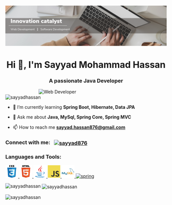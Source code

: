 ![logo](https://github.com/sayyadhassan/sayyadhassan/blob/main/New_GitHub_Banner.png)

<h1 align="center">Hi 👋, I'm Sayyad Mohammad Hassan</h1>
<h3 align="center">A passionate Java Developer</h3>

<img align="right" alt="Web Developer" width="400" src="https://media1.giphy.com/media/qgQUggAC3Pfv687qPC/giphy.gif"/>


<p align="left"> <img src="https://komarev.com/ghpvc/?username=sayyadhassan&label=Profile%20views&color=0e75b6&style=flat" alt="sayyadhassan" /> </p>

- 🌱 I’m currently learning **Spring Boot, Hibernate, Data JPA**

- 💬 Ask me about **Java, MySql, Spring Core, Spring MVC**

- 📫 How to reach me **sayyad.hassan876@gmail.com**

<h3 align="left">Connect with me: &nbsp
<a href="https://linkedin.com/in/sayyad876" target="blank"><img align="center" src="https://raw.githubusercontent.com/rahuldkjain/github-profile-readme-generator/master/src/images/icons/Social/linked-in-alt.svg" alt="sayyad876" height="30" width="40" /></a>
</p></h3>

<h3 align="left">Languages and Tools:</h3>
<p align="left"> <a href="https://www.w3schools.com/css/" target="_blank" rel="noreferrer"> <img src="https://raw.githubusercontent.com/devicons/devicon/master/icons/css3/css3-original-wordmark.svg" alt="css3" width="40" height="40"/> </a> <a href="https://www.w3.org/html/" target="_blank" rel="noreferrer"> <img src="https://raw.githubusercontent.com/devicons/devicon/master/icons/html5/html5-original-wordmark.svg" alt="html5" width="40" height="40"/> </a> <a href="https://www.java.com" target="_blank" rel="noreferrer"> <img src="https://raw.githubusercontent.com/devicons/devicon/master/icons/java/java-original.svg" alt="java" width="40" height="40"/> </a> <a href="https://developer.mozilla.org/en-US/docs/Web/JavaScript" target="_blank" rel="noreferrer"> <img src="https://raw.githubusercontent.com/devicons/devicon/master/icons/javascript/javascript-original.svg" alt="javascript" width="40" height="40"/> </a> <a href="https://www.mysql.com/" target="_blank" rel="noreferrer"> <img src="https://raw.githubusercontent.com/devicons/devicon/master/icons/mysql/mysql-original-wordmark.svg" alt="mysql" width="40" height="40"/> </a> <a href="https://spring.io/" target="_blank" rel="noreferrer"> <img src="https://www.vectorlogo.zone/logos/springio/springio-icon.svg" alt="spring" width="40" height="40"/> </a> </p>

<p><img align="left" src="https://github-readme-stats.vercel.app/api/top-langs?username=sayyadhassan&show_icons=true&locale=en&layout=compact" alt="sayyadhassan" /></p>

<p>&nbsp;<img align="center" src="https://github-readme-stats.vercel.app/api?username=sayyadhassan&show_icons=true&locale=en" alt="sayyadhassan" /></p>

<p><img align="center" src="https://github-readme-streak-stats.herokuapp.com/?user=sayyadhassan&" alt="sayyadhassan" /></p>
